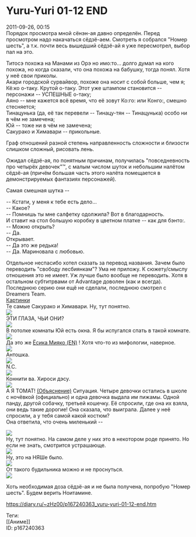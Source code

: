 Yuru-Yuri 01-12 END
====================

   
 2011-09-26, 00:15   
  Порядок просмотра мной сёнэн-ая давно определён. Перед просмотром надо накачаться сёдзё-аем. Смотреть я собрался "Номер шесть", а т.к. почти весь вышедший сёдзё-ай я уже пересмотрел, выбор пал на это.   
   
 Титосэ похожа на Манами из Орэ но имо:то... долго думал на кого похожа, но когда сказали, что она похожа на бабушку, тогда понял. Хотя у неё свои приколы.   
 Акари городской сурвайвор, похоже она носит с собой больше, чем я;   
 Кё:ко о-таку. Крутой о-таку. Этот уже штампом становится -- персонажи -- УСПЕШНЫЕ о-таку;   
 Аяно -- мне кажется всё время, что её зовут Ко:го: или Конго:, смешно стесняется;   
 Тинацунька (да, её так перевели -- Тинацу-тян -- Тинацунька) особо ни в чём не замечена;   
 Юй -- тоже ни в чём не замечена;   
 Сакурако и Химавари -- прикольные.   
   
 Граф отношений разной степень направленность сложности и близости слишком сложный, рисовать лень.   
   
 Ожидал сёдзё-ая, по понятным причинам, получилась "повседневность про четырёх девочек"™, с малым числом шуток и небольшим налётом сёдзё-ая (причём большая часть этого налёта помещается в демонстрируемых фантазиях персонажей).   
   
 Самая смешная шутка --   
   
 -- Кстати, у меня к тебе есть дело...   
 -- Какое?   
 -- Помнишь ты мне салфетку одолжила? Вот в благодарность.   
 И ставит на стол большую коробку в цветном платке -- как для бэнто:.   
 -- Можно открыть?   
 -- Да.   
 Открывает.   
 -- Да это же редька!   
 -- Да. Мариновала с любовью.   
   
 Отдельное неспасибо хотел сказать за перевод названия. Зачем было переводить "свободу лесбиянкам"? Ума не приложу. К сюжету/смыслу отношения это не имеет. Уж лучше было вообще не переводить. Хотя в остальном субтитрвами от Advantage доволен (как и всегда). Последнюю серию они ещё не сделали, последнюю смотрел с Dreamers Team.   
  [Картинки](https://zHz00.diary.ru/p167240363.htm?index=2#linkmore167240363m2)       
 Те самые Сакурако и Химавари. Ну, тут понятно.   
  [![](pics/09ac983b67f2t.jpg)](http://radikal.ru/F/s14.radikal.ru/i187/1109/f0/09ac983b67f2.png.html)    
 ЭТИ ГЛАЗА, ЧЬИ ОНИ?   
  [![](pics/85f324b23b51t.jpg)](http://radikal.ru/F/s47.radikal.ru/i116/1109/b2/85f324b23b51.png.html)    
 В потолке комнаты Юй есть окна. Я бы испугался спать в такой комнате.   
  [![](pics/46be788ac7cft.jpg)](http://radikal.ru/F/s48.radikal.ru/i120/1109/6c/46be788ac7cf.png.html)    
 Да это же  [Ёсика Мияко (EN)](https://en.touhouwiki.net/wiki/Yoshika_Miyako)  ! Хотя что-то из мифологии, наверное.   
  [![](pics/1ce7244430e2t.jpg)](http://radikal.ru/F/s40.radikal.ru/i088/1109/db/1ce7244430e2.png.html)    
 Антошка.   
  [![](pics/6fea4f0ec0fdt.jpg)](http://radikal.ru/F/s56.radikal.ru/i154/1109/6c/6fea4f0ec0fd.png.html)    
 N.C.   
  [![](pics/338d33dfc66ct.jpg)](http://radikal.ru/F/s42.radikal.ru/i097/1109/1f/338d33dfc66c.png.html)    
 Коннити ва. Хироси дэсу.   
  [![](pics/2979f948a2e1t.jpg)](http://radikal.ru/F/s006.radikal.ru/i214/1109/bb/2979f948a2e1.png.html)    
 А Я ТОМАТ!  [(Объяснение)](https://zHz00.diary.ru/p167240363.htm?index=1#linkmore167240363m1)    Ситуация. Четыре девочки остались в школе с ночёвкой (официально) и одна девочка выдала им пижамы. Одной панду, другой собачку, третьей кошечку. Её спросили, где она их взяла, они ведь такие дорогие! Она сказала, что выиграла. Далее у неё спросили, а у тебя самой какой костюм?   
 Она ответила, что очень миленький --   
     
  [![](pics/4039c11f2ebbt.jpg)](http://radikal.ru/F/i054.radikal.ru/1109/80/4039c11f2ebb.png.html)    
 Ну, тут понятно. На самом деле у них это в некотором роде принято. Но если не знать, смотрится устрашающе.   
  [![](pics/38906e815b24t.jpg)](http://radikal.ru/F/s50.radikal.ru/i128/1109/bd/38906e815b24.png.html)    
 Ну, это на НЯШе было.   
  [![](pics/7015843d8449t.jpg)](http://radikal.ru/F/i020.radikal.ru/1109/11/7015843d8449.png.html)    
 От такого будильника можно и не проснуться.   
  [![](pics/1e32b31cd6fbt.jpg)](http://radikal.ru/F/s61.radikal.ru/i173/1109/d0/1e32b31cd6fb.png.html)    
      
   
 Хоть необходимая доза сёдзё-ая и не была получена, попробую "Номер шесть". Будем верить Ноитамине.   
    
 <https://diary.ru/~zHz00/p167240363_yuru-yuri-01-12-end.htm>   
   
 Теги:   
 [[Аниме]]   
 ID: p167240363